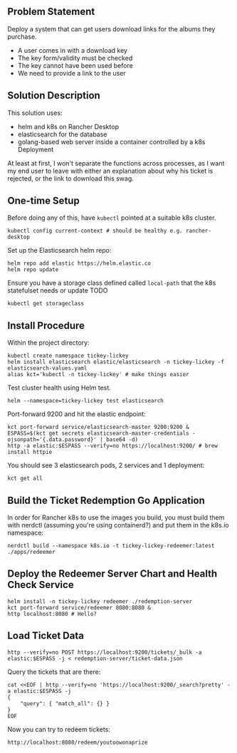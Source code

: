 ## Problem Statement

Deploy a system that can get users download links for the albums they purchase.

-   A user comes in with a download key
-   The key form/validity must be checked
-   The key cannot have been used before
-   We need to provide a link to the user

## Solution Description

This solution uses:

-   helm and k8s on Rancher Desktop
-   elasticsearch for the database
-   golang-based web server inside a container controlled by a k8s Deployment

At least at first, I won't separate the functions across processes, as I want my end user to leave with either an explanation about why his ticket is rejected, or the link to download this swag.

## One-time Setup

Before doing any of this, have `kubectl` pointed at a suitable k8s cluster.

    kubectl config current-context # should be healthy e.g. rancher-desktop

Set up the Elasticsearch helm repo:

    helm repo add elastic https://helm.elastic.co
    helm repo update

Ensure you have a storage class defined called `local-path` that the k8s statefulset needs or update TODO

    kubectl get storageclass

## Install Procedure

Within the project directory:

    kubectl create namespace tickey-lickey
    helm install elasticsearch elastic/elasticsearch -n tickey-lickey -f elasticsearch-values.yaml
    alias kct='kubectl -n tickey-lickey' # make things easier

Test cluster health using Helm test.

    helm --namespace=tickey-lickey test elasticsearch

Port-forward 9200 and hit the elastic endpoint:

    kct port-forward service/elasticsearch-master 9200:9200 &
    ESPASS=$(kct get secrets elasticsearch-master-credentials -ojsonpath='{.data.password}' | base64 -d)
    http -a elastic:$ESPASS --verify=no https://localhost:9200/ # brew install httpie

You should see 3 elasticsearch pods, 2 services and 1 deployment:

    kct get all

## Build the Ticket Redemption Go Application

In order for Rancher k8s to use the images you build, you must build them with nerdctl (assuming you're using containerd?) and put them in the k8s.io namespace:

    nerdctl build --namespace k8s.io -t tickey-lickey-redeemer:latest ./apps/redeemer

## Deploy the Redeemer Server Chart and Health Check Service

    helm install -n tickey-lickey redeemer ./redemption-server
    kct port-forward service/redeemer 8080:8080 &
    http localhost:8080 # Hello?

## Load Ticket Data

    http --verify=no POST https://localhost:9200/tickets/_bulk -a elastic:$ESPASS -j < redemption-server/ticket-data.json

Query the tickets that are there:

    cat <<EOF | http --verify=no 'https://localhost:9200/_search?pretty' -a elastic:$ESPASS -j
    {
        "query": { "match_all": {} }
    }
    EOF

Now you can try to redeem tickets:

    http://localhost:8080/redeem/youtoowonaprize

